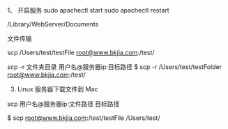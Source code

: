 <!--
 * @Author: your name
 * @Date: 2022-04-07 08:47:48
 * @LastEditTime: 2022-04-09 15:52:55
 * @LastEditors: Please set LastEditors
 * @Description: 打开koroFileHeader查看配置 进行设置: https://github.com/OBKoro1/koro1FileHeader/wiki/%E9%85%8D%E7%BD%AE
 * @FilePath: /docment-store/mac/终端.md
-->
1、 开启服务
sudo apachectl start
sudo apachectl restart

/Library/WebServer/Documents

文件传输

scp /Users/test/testFile root@www.bkjia.com:/test/


scp -r 文件夹目录 用户名@服务器ip:目标路径
$ scp -r /Users/test/testFolder root@www.bkjia.com:/test/


3. Linux 服务器下载文件到 Mac

scp 用户名@服务器ip:文件路径 目标路径

$ scp root@www.bkjia.com:/test/testFile /Users/test/
